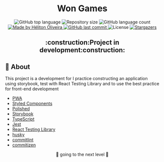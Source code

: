 <h1 align="center">Won Games</h1>

<p align="center">
  <img alt="GitHub top language" src="https://img.shields.io/github/languages/top/helitonoliveiraa/won-games-frontend-web.svg?color=%23F44680">

  <img alt="Repository size" src="https://img.shields.io/github/repo-size/helitonoliveiraa/won-games-frontend-web.svg?color=%23F44680">

  <img alt="GitHub language count" src="https://img.shields.io/github/languages/count/helitonoliveiraa/won-games-frontend-web?color=%23F44680">

  <a href="https://www.linkedin.com/in/helitonoliveira/">
    <img alt="Made by Héliton Oliveira" src="https://img.shields.io/badge/made%20by-Héliton Oliveira-%23F44680">
  </a>

  <a href="https://github.com/helitonoliveiraa/won-games-frontend-web?/commits/master">
    <img alt="GitHub last commit" src="https://img.shields.io/github/last-commit/helitonoliveiraa/won-games-frontend-web??color=%23F44680">
  </a>

  <img alt="License" src="https://img.shields.io/badge/license-MIT-%23F44680">

  <a href="https://github.com/helitonoliveiraa/won-games-frontend-web/stargazers" >
    <img alt="Stargazers" src="https://img.shields.io/github/stars/helitonoliveiraa/won-games-frontend-web?style=social">
  </a>
</p>

<h2 align="center">:construction:Project in development:construction:</h2>

## :memo: About

This project is a development for I practice constructing an application using storybook, test with React Testing Library and to use the best practice for front-end development

- [PWA]()
- [Styled Components]()
- [Polished]()
- [Storybook]()
- [TypeScript]()
- [Jest]()
- [React Testing Library]()
- [husky]()
- [commitlint]()
- [commitizen]()

<p align="center">🐧 going to the next level 🚀</p>
